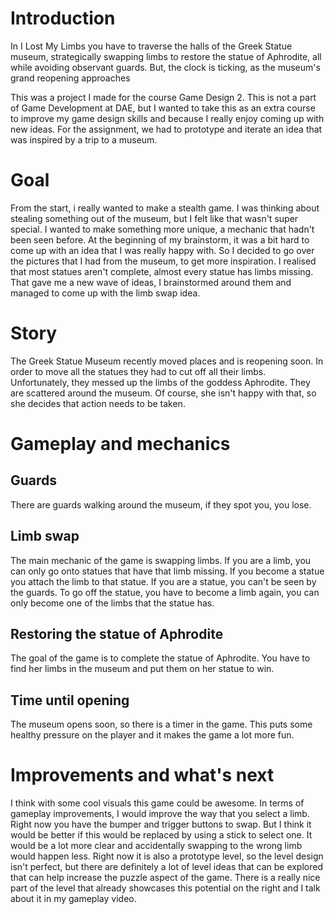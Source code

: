  # Introduction
In I Lost My Limbs you have to traverse the halls of the Greek Statue museum, strategically swapping limbs to restore the statue of Aphrodite, all while avoiding observant guards. But, the clock is ticking, as the museum's grand reopening approaches

This was a project I made for the course Game Design 2. This is not a part of Game Development at DAE, but I wanted to take this as an extra course to improve my game design skills and because I really enjoy coming up with new ideas. For the assignment, we had to prototype and iterate an idea that was inspired by a trip to a museum.
# Goal
From the start, i really wanted to make a stealth game. I was thinking about stealing something out of the museum, but I felt like that wasn't super special. I wanted to make something more unique, a mechanic that hadn't been seen before. At the beginning of my brainstorm, it was a bit hard to come up with an idea that I was really happy with. So I decided to go over the pictures that I had from the museum, to get more inspiration. I realised that most statues aren't complete, almost every statue has limbs missing. That gave me a new wave of ideas, I brainstormed around them and managed to come up with the limb swap idea.
# Story
The Greek Statue Museum recently moved places and is reopening soon. In order to move all the statues they had to cut off all their limbs. Unfortunately, they messed up the limbs of the goddess Aphrodite. They are scattered around the museum. Of course, she isn't happy with that, so she decides that action needs to be taken.
# Gameplay and mechanics
## Guards
There are guards walking around the museum, if they spot you, you lose.
## Limb swap
The main mechanic of the game is swapping limbs. If you are a limb, you can only go onto statues that have that limb missing. If you become a statue you attach the limb to that statue. If you are a statue, you can't be seen by the guards. To go off the statue, you have to become a limb again, you can only become one of the limbs that the statue has. 
## Restoring the statue of Aphrodite
The goal of the game is to complete the statue of Aphrodite. You have to find her limbs in the museum and put them on her statue to win.

## Time until opening
The museum opens soon, so there is a timer in the game. This puts some healthy pressure on the player and it makes the game a lot more fun. 
# Improvements and what's next
I think with some cool visuals this game could be awesome. In terms of gameplay improvements, I would improve the way that you select a limb. Right now you have the bumper and trigger buttons to swap. But I think it would be better if this would be replaced by using a stick to select one. It would be a lot more clear and accidentally swapping to the wrong limb would happen less. Right now it is also a prototype level, so the level design isn't perfect, but there are definitely a lot of level ideas that can be explored that can help increase the puzzle aspect of the game. There is a really nice part of the level that already showcases this potential on the right and I talk about it in my gameplay video.
